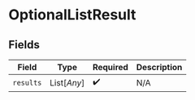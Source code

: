# OptionalListResult


## Fields

| Field              | Type               | Required           | Description        |
| ------------------ | ------------------ | ------------------ | ------------------ |
| `results`          | List[*Any*]        | :heavy_check_mark: | N/A                |